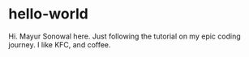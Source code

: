 # hello-world
Hi. Mayur Sonowal here. Just following the tutorial on my epic coding journey.
I like KFC, and coffee.
